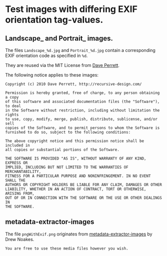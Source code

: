 # Test images with differing EXIF orientation tag-values.

## Landscape_ and Portrait_ images.

The files `Landscape_%d.jpg` and `Portrait_%d.jpg` contain a corresponding EXIF orientation code as specified in `%d`.

They are reused via the MIT License from [Dave Perrett](https://github.com/recurser/exif-orientation-examples).

The following notice applies to these images:

```
Copyright (c) 2010 Dave Perrett, http://recursive-design.com/

Permission is hereby granted, free of charge, to any person obtaining a copy
of this software and associated documentation files (the "Software"), to deal
in the Software without restriction, including without limitation the rights
to use, copy, modify, merge, publish, distribute, sublicense, and/or sell
copies of the Software, and to permit persons to whom the Software is
furnished to do so, subject to the following conditions:

The above copyright notice and this permission notice shall be included in
all copies or substantial portions of the Software.

THE SOFTWARE IS PROVIDED "AS IS", WITHOUT WARRANTY OF ANY KIND, EXPRESS OR
IMPLIED, INCLUDING BUT NOT LIMITED TO THE WARRANTIES OF MERCHANTABILITY,
FITNESS FOR A PARTICULAR PURPOSE AND NONINFRINGEMENT. IN NO EVENT SHALL THE
AUTHORS OR COPYRIGHT HOLDERS BE LIABLE FOR ANY CLAIM, DAMAGES OR OTHER
LIABILITY, WHETHER IN AN ACTION OF CONTRACT, TORT OR OTHERWISE, ARISING FROM,
OUT OF OR IN CONNECTION WITH THE SOFTWARE OR THE USE OR OTHER DEALINGS IN
THE SOFTWARE.
```

## metadata-extractor-images

The file `pngWithExif.png` originates from [metadata-extractor-images](https://github.com/drewnoakes/metadata-extractor-images) by Drew Noakes.

```
You are free to use these media files however you wish.
```


